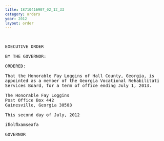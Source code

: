 ```yaml
---
title: 18710416907_02_12_33
category: orders
year: 2012
layout: order
---
```


<pre> 

EXECUTIVE ORDER

BY THE GOVERNOR:

ORDERED:

That the Honorable Fay Loggins of Hall County, Georgia, is
appointed as a member of the Georgia Vocational Rehabilitation
Services Board, for a term of office ending July 1, 2013.

The Honorable Fay Loggins
Post Office Box 442
Gainesville, Georgia 30503

This second day of July, 2012

iﬁolﬂxamseafa

GOVERNOR

</pre>
